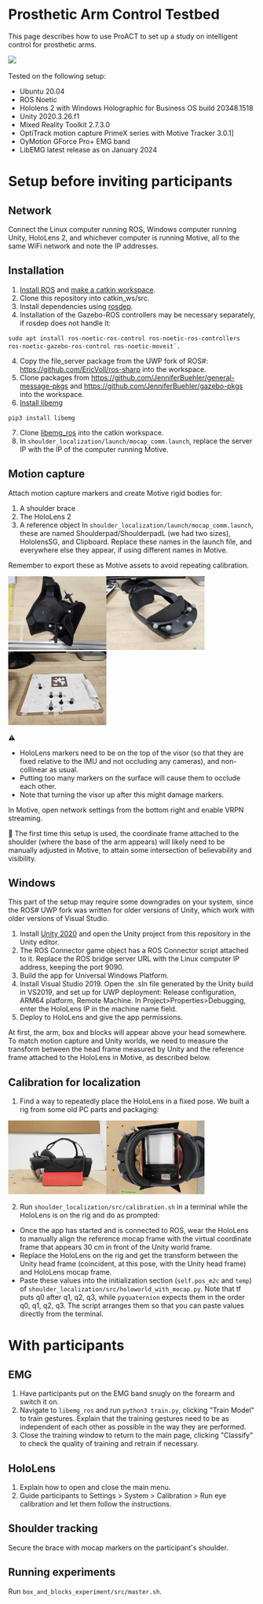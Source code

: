 # Prosthetic Arm Control Testbed 

This page describes how to use ProACT to set up a study on intelligent control for prosthetic arms.

![](https://github.com/armlabstanford/armlabstanford.github.io/blob/master/static/proact/images/proact_splash.png)

Tested on the following setup:
- Ubuntu 20.04 
- ROS Noetic
- Hololens 2 with Windows Holographic for Business OS build 20348.1518
- Unity 2020.3.26.f1
- Mixed Reality Toolkit 2.7.3.0
- OptiTrack motion capture PrimeX series with Motive Tracker 3.0.1]
- OyMotion GForce Pro+ EMG band
- LibEMG latest release as on January 2024

# Setup before inviting participants 

## Network

Connect the Linux computer running ROS, Windows computer running Unity, HoloLens 2, and whichever computer is running Motive, all to the same WiFi network and note the IP addresses.

## Installation

1. [Install ROS](http://wiki.ros.org/noetic/Installation/Ubuntu) and [make a catkin workspace](http://wiki.ros.org/catkin/Tutorials/create_a_workspace). 
2. Clone this repository into catkin_ws/src. 
3. Install dependencies using [rosdep](http://wiki.ros.org/rosdep). 
4. Installation of the Gazebo-ROS controllers may be necessary separately, if rosdep does not handle it:
```
sudo apt install ros-noetic-ros-control ros-noetic-ros-controllers ros-noetic-gazebo-ros-control ros-noetic-moveit`.
```
4. Copy the file_server package from the UWP fork of ROS#: https://github.com/EricVoll/ros-sharp into the workspace. 
5. Clone packages from https://github.com/JenniferBuehler/general-message-pkgs and https://github.com/JenniferBuehler/gazebo-pkgs into the workspace.
6. [Install libemg](https://libemg.github.io/libemg/index.html) 
```
pip3 install libemg
```
7. Clone [libemg_ros](https://github.com/armlabstanford/libemg_ros/tree/main) into the catkin workspace. 
8. In `shoulder_localization/launch/mocap_comm.launch`, replace the server IP with the IP of the computer running Motive. 

## Motion capture 

Attach motion capture markers and create Motive rigid bodies for: 
1. A shoulder brace 
2. The HoloLens 2
3. A reference object
In `shoulder_localization/launch/mocap_comm.launch`, these are named Shoulderpad/ShoulderpadL (we had two sizes), HololensSG, and Clipboard. Replace these names in the launch file, and everywhere else they appear, if using different names in Motive.

Remember to export these as Motive assets to avoid repeating calibration. 

<img src="https://github.com/armlabstanford/armlabstanford.github.io/blob/master/static/proact/images/mocap_brace.jpg" width="200"><img src="https://github.com/armlabstanford/armlabstanford.github.io/blob/master/static/proact/images/mocap_hololens.jpg" width="200"><img src="https://github.com/armlabstanford/armlabstanford.github.io/blob/master/static/proact/images/mocap_ref.jpg" width="200">

:warning: 
- HoloLens markers need to be on the top of the visor (so that they are fixed relative to the IMU and not occluding any cameras), and non-collinear as usual. 
- Putting too many markers on the surface will cause them to occlude each other.  
- Note that turning the visor up after this might damage markers. 

In Motive, open network settings from the bottom right and enable VRPN streaming.

:memo: The first time this setup is used, the coordinate frame attached to the shoulder (where the base of the arm appears) will likely need to be manually adjusted in Motive, to attain some intersection of believability and visibility.

## Windows

This part of the setup may require some downgrades on your system, since the ROS# UWP fork was written for older versions of Unity, which work with older versions of Visual Studio.

1. Install [Unity 2020](https://unity.com/releases/editor/archive) and open the Unity project from this repository in the Unity editor. 
2. The ROS Connector game object has a ROS Connector script attached to it. Replace the ROS bridge server URL with the Linux computer IP address, keeping the port 9090.
3. Build the app for Universal Windows Platform. 
4. Install Visual Studio 2019. Open the .sln file generated by the Unity build in VS2019, and set up for UWP deployment: Release configuration, ARM64 platform, Remote Machine. In Project>Properties>Debugging, enter the HoloLens IP in the machine name field. 
5. Deploy to HoloLens and give the app permissions.

At first, the arm, box and blocks will appear above your head somewhere. To match motion capture and Unity worlds, we need to measure the transform between the head frame measured by Unity and the reference frame attached to the HoloLens in Motive, as described below. 

## Calibration for localization

1. Find a way to repeatedly place the HoloLens in a fixed pose. We built a rig from some old PC parts and packaging:

<img src="https://github.com/armlabstanford/armlabstanford.github.io/blob/master/static/proact/images/rig_side.jpg" width="200"><img src="https://github.com/armlabstanford/armlabstanford.github.io/blob/master/static/proact/images/rig_top_rotated.jpg" width="200">

2. Run `shoulder_localization/src/calibration.sh` in a terminal while the HoloLens is on the rig and do as prompted:
- Once the app has started and is connected to ROS, wear the HoloLens to manually align the reference mocap frame with the virtual coordinate frame that appears 30 cm in front of the Unity world frame.
- Replace the HoloLens on the rig and get the transform between the Unity head frame (coincident, at this pose, with the Unity head frame) and HoloLens mocap frame. 
- Paste these values into the initialization section (`self.pos_m2c` and `temp`) of `shoulder_localization/src/holoworld_with_mocap.py`. Note that tf puts q0 after q1, q2, q3, while `pyquaternion` expects them in the order q0, q1, q2, q3. The script arranges them so that you can paste values directly from the terminal. 

# With participants 

## EMG

1. Have participants put on the EMG band snugly on the forearm and switch it on. 
2. Navigate to `libemg_ros` and run `python3 train.py`, clicking "Train Model" to train gestures. Explain that the training gestures need to be as independent of each other as possible in the way they are performed. 
3. Close the training window to return to the main page, clicking "Classify" to check the quality of training and retrain if necessary. 

## HoloLens

1. Explain how to open and close the main menu.
2. Guide participants to Settings > System > Calibration > Run eye calibration and let them follow the instructions. 

## Shoulder tracking 

Secure the brace with mocap markers on the participant's shoulder.

## Running experiments

Run `box_and_blocks_experiment/src/master.sh`. 
